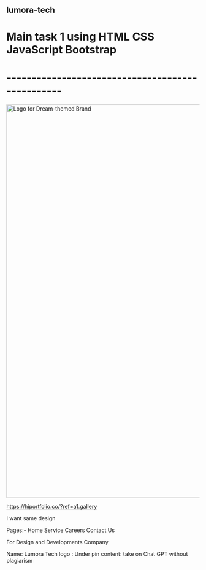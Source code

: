 ## lumora-tech

# Main task 1 using HTML CSS JavaScript Bootstrap
# -------------------------------------------------

<img width="1024" height="1024" alt="Logo for Dream-themed Brand" src="https://github.com/user-attachments/assets/84e51d30-7a92-44da-a7e4-d5b07561500c" />

https://hiportfolio.co/?ref=a1.gallery

I want same design 

Pages:-
	Home
	Service
	Careers
	Contact Us

For Design and Developments Company 

Name: Lumora Tech
logo : Under pin
content: take on Chat GPT without plagiarism
